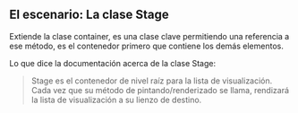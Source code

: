 ## El escenario: La clase Stage

Extiende la clase container, es una clase clave permitiendo una referencia a ese método, es el contenedor primero que contiene los demás elementos.

Lo que dice la documentación acerca de la clase Stage:

> Stage es el contenedor de nivel raíz para la lista de visualización. Cada vez que su método de pintando/renderizado se llama, rendizará la lista de visualización a su lienzo de destino.